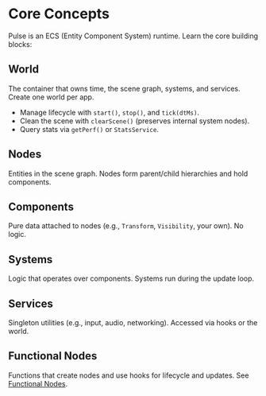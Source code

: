# Core Concepts

Pulse is an ECS (Entity Component System) runtime. Learn the core building blocks:

## World
The container that owns time, the scene graph, systems, and services. Create one world per app.

- Manage lifecycle with `start()`, `stop()`, and `tick(dtMs)`.
- Clean the scene with `clearScene()` (preserves internal system nodes).
- Query stats via `getPerf()` or `StatsService`.

## Nodes
Entities in the scene graph. Nodes form parent/child hierarchies and hold components.

## Components
Pure data attached to nodes (e.g., `Transform`, `Visibility`, your own). No logic.

## Systems
Logic that operates over components. Systems run during the update loop.

## Services
Singleton utilities (e.g., input, audio, networking). Accessed via hooks or the world.

## Functional Nodes
Functions that create nodes and use hooks for lifecycle and updates. See [Functional Nodes](/learn/functional-nodes).
